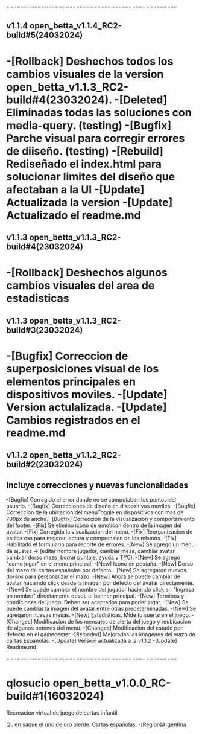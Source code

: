 =================================================
## v1.1.4 open_betta_v1.1.4_RC2-build#5(24032024)

-[Rollback] Deshechos todos los cambios visuales de la version open_betta_v1.1.3_RC2-build#4(23032024).
-[Deleted] Eliminadas todas las soluciones con media-query. (testing)
-[Bugfix] Parche visual para corregir errores de diiseño. (testing)
-[Rebuild] Rediseñado el index.html para solucionar limites del diseño que afectaban a la UI
-[Update] Actualizada la version
-[Update] Actualizado el readme.md
=================================================
## v1.1.3 open_betta_v1.1.3_RC2-build#4(23032024)

-[Rollback] Deshechos algunos cambios visuales del area de estadisticas
=================================================
## v1.1.3 open_betta_v1.1.3_RC2-build#3(23032024)

-[Bugfix] Correccion de superposiciones visual de los elementos principales en dispositivos moviles.
-[Update] Version actulalizada.
-[Update] Cambios registrados en el readme.md
=================================================
## v1.1.2 open_betta_v1.1.2_RC2-build#2(23032024)
## Incluye correcciones y nuevas funcionalidades

-[Bugfix] Corregido el error donde no se computaban los puntos del usuario.
-[Bugfix] Correcciones de diseño en dispositivos moviles.
-[Bugfix] Correccion de la ubicacion del menuToggle en dispositivos con mas de 700px de ancho.
-[Bugfix] Correccion de la visualizacion y comportamiento del footer.
-[Fix] Se elimino icono de emoticon dentro de la imagen del avatar.
-[Fix] Corregida la visualizacion del menu.
-[Fix] Reorganizacion de estilos css para mejorar lectura y comprension de los mismos.
-[Fix] Habilitado el  formulario para reporte de errores. 
-[New] Se agrego un menu de ajustes -> (editar nombre jugador, cambiar mesa, cambiar avatar, cambiar dorso mazo, borrar puntaje, ayuda y TYC).
-[New] Se agrego "como jugar" en el menu principal.
-[New] Icono en pestaña.
-[New] Dorso del mazo de cartas españolas por defecto.
-[New] Se agregaron nuevos dorsos para personalizar el mazo.
-[New] Ahora se puede cambiar de avatar haciendo click desde la imagen por defecto del avatar directamente.
-[New] Se puede cambiar el nombre del jugador haciendo click en "Ingresa un nombre" directamente desde el banner principal.
-[New] Terminos y condiciones del juego. Deben ser aceptados para poder jugar.
-[New] Se puede cambiar la imagen del avatar entre otras predeterminadas.
-[New] Se agregaron nuevas mesas.
-[New] Estadisticas. Mide tu suerte en el juego.
-[Changes] Modificacion de los mensajes de alerta del juego y reubicacion de algunos botones del menu.
-[Changes] Modificacion del estado por defecto en el gamecenter 
-[Reloaded] Mejoradas las imagenes del mazo de cartas Españolas.
-[Update] Version actualizada a la v1.1.2
-[Update] Readme.md

=================================================
# qlosucio open_betta_v1.0.0_RC-build#1(16032024)

Recreacion virtual de juego de cartas infantil

Quien saque el uno de oro pierde. Cartas españolas.
-[Region]Argentina
